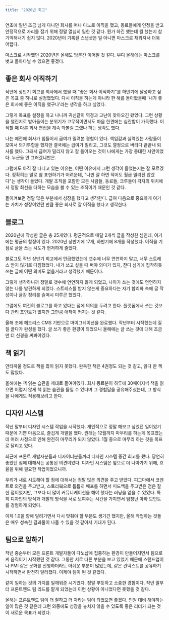 ```yaml
---
title: "2020년 회고"
---
```


연초에 일년 조금 넘게 다니던 회사를 떠나 다노로 이직을 했고, 동료들에게 인정을 받고 안정적으로 자리를 잡기 위해 정말 열심히 일한 것 같다. 뭔가 하긴 했는데 뭘 했는지 참 기억해내기 쉽지 않다. 2020년이 기록된 스냅샷은 일 아니면 마스크로 채워져서 더욱 어렵다.

마스크로 시작했던 2020년은 올해도 당분간 이어질 것 같다. 부디 올해에는 마스크를 벗고 돌아다닐 수 있으면 좋겠다.

## 좋은 회사 이직하기

작년에 상반기 회고를 회사에서 했을 때 "좋은 회사 이직하기"를 하반기에 달성하고 싶은 목표 중 하나로 설정했었다. 다시 이직을 하는게 아니라 한 해를 돌아봤을때 '내가 좋은 회사에 좋은 이직을 했구나'라는 생각을 하고 싶었다.

그렇게 목표를 설정을 하고 나니까 귀신같이 역경과 고난이 찾아오긴 왔었다. 그런 상황을 챌린지로 받아들이는 분위기가 고무적이면서도 마음 한켠에는 심란함이 가득했다. 이직할 때 다른 회사 면접을 계속 봐볼걸 그랬나 하는 생각도 했다.

나는 예전에 회사가 힘들어서 급여가 밀려본 경험이 있다. 책임감과 실력있는 사람들이 모여서 의기투합을 했지만 결국에는 급여가 밀리고, 그것도 열정으로 버티다 끝끝내 퇴사를 했다. 그래서 급여가 밀리지 않고 잘 들어오는 것이 나에게는 가장 중대한 사안이었다. 누군들 안 그러겠냐만은.

그럼에도 아직 잘 다니고 있는 이유는, 어떤 이유에서 그런 생각이 들었는지는 잘 모르겠다. 정확히는 말로 참 표현하기가 어려운데, "나만 잘 하면 적어도 월급 밀리진 않겠다"는 생각이 들었다. 개발 조직을 포함한 모든 사람들, 동료들, 크루들이 각자의 위치에서 정말 최선을 다하는 모습을 볼 수 있는 조직이기 때문인 것 같다.

돌이켜보면 정말 많은 부분에서 성장을 했다고 생각한다. 급여 다음으로 중요하게 여기는 가치가 성장이었던 만큼 좋은 회사로 잘 이직을 했다고 생각한다.

## 블로그

2020년에 작성한 글은 총 25개였다. 평균적으로 매달 2개씩 글을 작성한 셈인데, 여기에는 평균의 함정이 있다. 2020년 상반기에 17개, 하반기에 8개를 작성했다. 이직을 기점로 글을 쓰는 시도가 현저하게 줄었다.

블로그도 작년 상반기 회고에서 언급했었는데 갯수에 너무 연연하지 말고, 너무 스트레스 받지 않기로 다짐했었다. 내가 쓰고 싶을 때 써야 의미가 있지, 잔디 심기에 집착하듯 쓰는 글에 어떤 의미도 없을거라고 생각했기 때문이다.

그렇게 생각하니까 정말로 갯수에 연연하지 않게 되었고, 나아가 쓰는 것에도 연연하지 않는 나를 발견하게 되었다. 스트레스를 받지 않는게 중요하다는 자기 합리화 속에 글 작성이나 글감 정리를 슬며시 미루곤 했었다.

그럼에도 여전히 블로그를 하고 있다는 점에 의의를 두려고 한다. 플랫폼에서 쓰는 것보다 관리 포인트가 많지만 그만큼 애착이 커지는 것 같다.

올해 초에 헤드리스 CMS 기반으로 마이그레이션을 완료했다. 작년부터 시작했는데 질질 끌다가 완성을 했다. 글 쓰기 좋은 환경이 되었으니 올해에는 글 쓰는 것에 대해 조금만 더 신경을 써봐야겠다.

## 책 읽기

안타까울 정도로 책을 많이 읽지 못했다. 완독한 책은 4권정도 되는 것 같고, 읽다 만 책도 많았다.

올해에는 책 읽는 습관을 제대로 들여야겠다. 회사 동료분이 하루에 30페이지씩 책을 읽으면 어렵지 않게 책 읽는 습관을 들일 수 있다며 그 경험담을 공유해주셨는데, 그 방식을 나에게도 적용해보려고 한다.

## 디자인 시스템

작년 말부터 디자인 시스템 작업을 시작했다. 개인적으로 정말 해보고 싶었던 일이었기 때문에 기쁜 마음으로, 즐겁게 개발을 했다. 원래는 12월까지 마무리를 하는게 목표였는데 여러 사정으로 인해 완전히 마무리가 되지 않았다. 1월 중으로 마무리 하는 것을 목표로 달리고 있다.

최근에 프론트 개발자분들과 디자이너분들끼리 디자인 시스템 중간 회고를 했다. 당연히 좋았던 점에 대해서는 공통된 의견이었다. 디자인 시스템은 앞으로 더 나아가기 위해, 효율을 위해 필요한 작업이었으니까.

우리가 새로 시도해야 할 점에 대해서는 정말 많은 의견을 주고 받았다. 피그마에서 코멘트로 의견을 주고받고, 스토리북으로 틈틈히 배포를 하면서 피드백을 주고받은 점은 잘한 점이었지만, 그보다 더 많이 커뮤니케이션을 해야 했다는 러닝을 얻을 수 있었다. 특히 디자인의 방식과 개발의 방식을 서로 보여주는 시간을 가지면서 엄청난 아하 모먼트를 경험하게 되었다.

이제 1.0을 향해 달려가면서 다시 맞춰야 할 부분도 생기긴 했지만, 올해 작업하는 것들은 매우 성숙한 결과물이 나올 수 있을 것 같아서 기대가 된다.

## 팀으로 일하기

작년 중순부터 모든 프론트 개발자들이 다노샵에 집중하는 환경이 만들어지면서 팀으로써 움직이기 시작했던 것 같다. 그동안 서로 다른 부분을 보고 있었기 때문에 스탠드업이나 PMI 같은 문화를 진행하더라도 아쉬운 부분이 많았는데, 같은 컨텍스트를 공유하기 시작하면서 완전히 달라졌다. 이제야 팀이 된 것 같았다.

같이 일하는 것의 가치를 일깨워준 시기였다. 정말 뿌듯하고 소중한 경험이다. 작년 말부터 프론트엔드 팀 리드를 맡게 되었는데 이런 상황이 아니었다면 못했을 것 같다.

올해는 프론트엔드 팀이 더 잘하고 더 자라는 팀이 되었으면 좋겠다. 인원 대비 해야하는 일이 많은 것 같은데 그런 와중에도 성장을 놓치지 않을 수 있도록 좋은 리더가 되는 것이 새로운 목표가 되었다.
